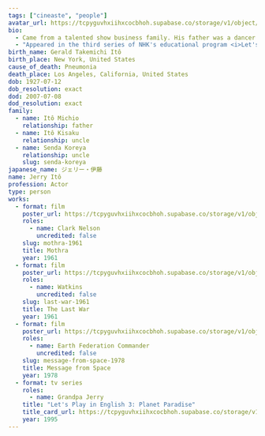 ```yaml
---
tags: ["cineaste", "people"]
avatar_url: https://tcpyguvhxiihxcocbhoh.supabase.co/storage/v1/object/public/godzilla-cineaste-public/content/people/ito-jerry/ito-jerry.jpg
bio:
  - Came from a talented show business family. His father was a dancer and choreographer, and two of his uncles were actors.
  - "Appeared in the third series of NHK's educational program <i>Let's Play in English</i> from 1995 through 1997. He suffered a cerebral hemorrhage before the show finished broadcasting and was replaced by Dennis Falt."
birth_name: Gerald Takemichi Itô
birth_place: New York, United States
cause_of_death: Pneumonia
death_place: Los Angeles, California, United States
dob: 1927-07-12
dob_resolution: exact
dod: 2007-07-08
dod_resolution: exact
family:
  - name: Itô Michio
    relationship: father
  - name: Itô Kisaku
    relationship: uncle
  - name: Senda Koreya
    relationship: uncle
    slug: senda-koreya
japanese_name: ジェリー・伊藤
name: Jerry Itô
profession: Actor
type: person
works:
  - format: film
    poster_url: https://tcpyguvhxiihxcocbhoh.supabase.co/storage/v1/object/public/godzilla-cineaste-public/content/films/mothra-1961/posters/mothra-1961.jpg
    roles:
      - name: Clark Nelson
        uncredited: false
    slug: mothra-1961
    title: Mothra
    year: 1961
  - format: film
    poster_url: https://tcpyguvhxiihxcocbhoh.supabase.co/storage/v1/object/public/godzilla-cineaste-public/content/films/last-war-1961/posters/last-war-1961.jpg
    roles:
      - name: Watkins
        uncredited: false
    slug: last-war-1961
    title: The Last War
    year: 1961
  - format: film
    poster_url: https://tcpyguvhxiihxcocbhoh.supabase.co/storage/v1/object/public/godzilla-cineaste-public/content/films/message-from-space-1978/posters/message-from-space-1978.jpg
    roles:
      - name: Earth Federation Commander
        uncredited: false
    slug: message-from-space-1978
    title: Message from Space
    year: 1978
  - format: tv series
    roles:
      - name: Grandpa Jerry
    title: "Let's Play in English 3: Planet Paradise"
    title_card_url: https://tcpyguvhxiihxcocbhoh.supabase.co/storage/v1/object/public/godzilla-cineaste-public/content/tv-series/lets-play-in-english-1995/title-cards/Screenshot%202025-08-18%20at%209.30.15%20PM.png
    year: 1995
---
```

